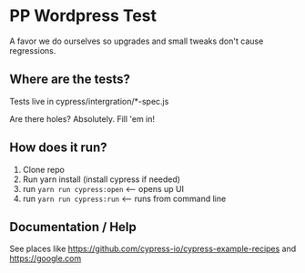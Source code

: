 # PP Wordpress Test

A favor we do ourselves so upgrades and small tweaks don't cause regressions.

## Where are the tests?

Tests live in cypress/intergration/\*-spec.js

Are there holes? Absolutely. Fill 'em in!

## How does it run?

1. Clone repo
2. Run yarn install (install cypress if needed)
3. run `yarn run cypress:open` <-- opens up UI
4. run `yarn run cypress:run` <-- runs from command line

## Documentation / Help

See places like https://github.com/cypress-io/cypress-example-recipes and https://google.com
